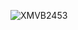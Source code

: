 ![XMVB2453](https://user-images.githubusercontent.com/71589804/95591214-add45500-0a4f-11eb-8c37-d9efe6dd7aeb.JPG)
